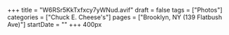 +++
title = "W6RSr5KkTxfxcy7yWNud.avif"
draft = false
tags = ["Photos"]
categories = ["Chuck E. Cheese's"]
pages = ["Brooklyn, NY (139 Flatbush Ave)"]
startDate = ""
+++
400px
